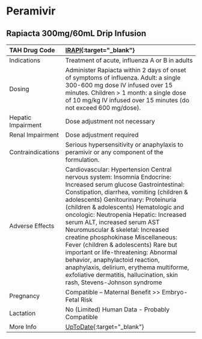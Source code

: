 # Peramivir

## Rapiacta 300mg/60mL Drip Infusion

| TAH Drug Code      | [IRAPI](https://www.tahsda.org.tw/drugs/hissearch.php?drug_code=IRAPI){:target="_blank"}                                                                                                                                                                                                                                                                                                                                                                                                                                                                                                                                                     |
|:-------------------|:---------------------------------------------------------------------------------------------------------------------------------------------------------------------------------------------------------------------------------------------------------------------------------------------------------------------------------------------------------------------------------------------------------------------------------------------------------------------------------------------------------------------------------------------------------------------------------------------------------------------------------------------|
| Indications        | Treatment of acute, influenza A or B in adults                                                                                                                                                                                                                                                                                                                                                                                                                                                                                                                                                                                               |
| Dosing             | Administer Rapiacta within 2 days of onset of symptoms of influenza. Adult: a single 300-600 mg dose IV infused over 15 minutes. Children > 1 month: a single dose of 10 mg/kg IV infused over 15 minutes (do not exceed 600 mg/dose).                                                                                                                                                                                                                                                                                                                                                                                                       |
| Hepatic Impairment | Dose adjustment not necessary                                                                                                                                                                                                                                                                                                                                                                                                                                                                                                                                                                                                                |
| Renal Impairment   | Dose adjustment required                                                                                                                                                                                                                                                                                                                                                                                                                                                                                                                                                                                                                     |
| Contraindications  | Serious hypersensitivity or anaphylaxis to peramivir or any component of the formulation.                                                                                                                                                                                                                                                                                                                                                                                                                                                                                                                                                    |
| Adverse Effects    | Cardiovascular: Hypertension Central nervous system: Insomnia Endocrine: Increased serum glucose Gastrointestinal: Constipation, diarrhea, vomiting (children & adolescents) Genitourinary: Proteinuria (children & adolescents) Hematologic and oncologic: Neutropenia Hepatic: Increased serum ALT, increased serum AST Neuromuscular & skeletal: Increased creatine phosphokinase Miscellaneous: Fever (children & adolescents) Rare but important or life-threatening: Abnormal behavior, anaphylactoid reaction, anaphylaxis, delirium, erythema multiforme, exfoliative dermatitis, hallucination, skin rash, Stevens-Johnson syndrome |
| Pregnancy          | Compatible – Maternal Benefit >> Embryo-Fetal Risk                                                                                                                                                                                                                                                                                                                                                                                                                                                                                                                                                                                           |
| Lactation          | No (Limited) Human Data - Probably Compatible                                                                                                                                                                                                                                                                                                                                                                                                                                                                                                                                                                                                |
| More Info          | [UpToDate](https://www.uptodate.com/contents/peramivir-drug-information){:target="_blank"}                                                                                                                                                                                                                                                                                                                                                                                                                                                                                                                                                   |

